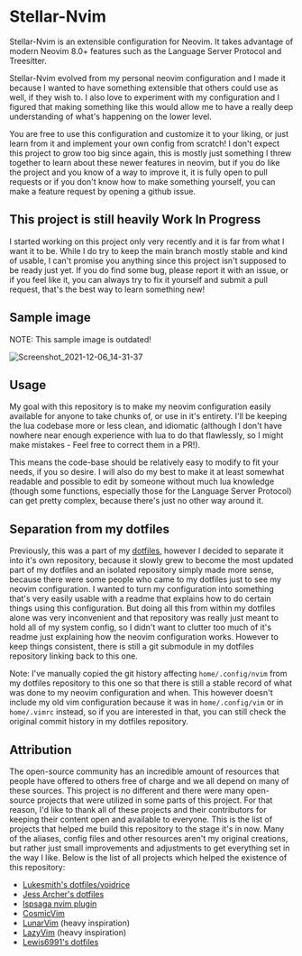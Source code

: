 # Stellar-Nvim

Stellar-Nvim is an extensible configuration for Neovim. It takes advantage of modern Neovim 8.0+ features such as
the Language Server Protocol and Treesitter.

Stellar-Nvim evolved from my personal neovim configuration and I made it because I wanted to have something extensible
that others could use as well, if they wish to. I also love to experiment with my configuration and I figured that
making something like this would allow me to have a really deep understanding of what's happening on the lower level.

You are free to use this configuration and customize it to your liking, or just learn from it and implement your own
config from scratch! I don't expect this project to grow too big since again, this is mostly just something I threw
together to learn about these newer features in neovim, but if you do like the project and you know of a way to improve
it, it is fully open to pull requests or if you don't know how to make something yourself, you can make a
feature request by opening a github issue.

## This project is still heavily Work In Progress

I started working on this project only very recently and it is far from what I want it to be. While I do try to keep
the main branch mostly stable and kind of usable, I can't promise you anything since this project isn't supposed to
be ready just yet. If you do find some bug, please report it with an issue, or if you feel like it, you can always try
to fix it yourself and submit a pull request, that's the best way to learn something new!

## Sample image

NOTE: This sample image is outdated!

![Screenshot_2021-12-06_14-31-37](https://user-images.githubusercontent.com/20902250/144854879-f35de259-cea1-4415-9a3b-b093fe008836.png)

## Usage

My goal with this repository is to make my neovim configuration easily available for anyone to take chunks of, or use
in it's entirety. I'll be keeping the lua codebase more or less clean, and idiomatic (although I don't have nowhere
near enough experience with lua to do that flawlessly, so I might make mistakes - Feel free to correct them in a PR!).

This means the code-base should be relatively easy to modify to fit your needs, if you so desire. I will also do my
best to make it at least somewhat readable and possible to edit by someone without much lua knowledge (though some
functions, especially those for the Language Server Protocol) can get pretty complex, because there's just no other way
around it.

## Separation from my dotfiles

Previously, this was a part of my [dotfiles](https://github.com/ItsDrike/dotfiles), however I decided to separate it
into it's own repository, because it slowly grew to become the most updated part of my dotfiles and an isolated
repository simply made more sense, because there were some people who came to my dotfiles just to see my neovim
configuration. I wanted to turn my configuration into something that's very easily usable with a readme that explains
how to do certain things using this configuration. But doing all this from within my dotfiles alone was very
inconvenient and that repository was really just meant to hold all of my system config, so I didn't want to clutter too
much of it's readme just explaining how the neovim configuration works. However to keep things consistent, there is
still a git submodule in my dotfiles repository linking back to this one.

Note: I've manually copied the git history affecting `home/.config/nvim` from my dotfiles repository to this one so
that there is still a stable record of what was done to my neovim configuration and when. This however doesn't include
my old vim configuration because it was in `home/.config/vim` or in `home/.vimrc` instead, so if you are interested in
that, you can still check the original commit history in my dotfiles repository.

## Attribution

The open-source community has an incredible amount of resources that people have offered to others free of charge and
we all depend on many of these sources. This project is no different and there were many open-source projects that were
utilized in some parts of this project. For that reason, I'd like to thank all of these projects and their contributors
for keeping their content open and available to everyone. This is the list of projects that helped me build this
repository to the stage it's in now. Many of the aliases, config files and other resources aren't my original
creations, but rather just small improvements and adjustments to get everything set in the way I like. Below is the
list of all projects which helped the existence of this repository:

- [Lukesmith's dotfiles/voidrice](https://github.com/LukeSmithxyz/voidrice)
- [Jess Archer's dotfiles](https://github.com/jessarcher/dotfiles)
- [lspsaga nvim plugin](https://github.com/glepnir/lspsaga.nvim)
- [CosmicVim](https://github.com/CosmicNvim/CosmicNvim)
- [LunarVim](https://github.com/LunarVim/LunarVim) (heavy inspiration)
- [LazyVim](https://github.com/LazyVim/LazyVim) (heavy inspiration)
- [Lewis6991's dotfiles](https://github.com/lewis6991/dotfiles)
